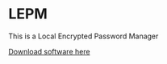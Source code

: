 # LEPM
This is a Local Encrypted Password Manager


[Download software here](https://quidque.no/.archive/LocalEncryptedPasswordManager.exe)

